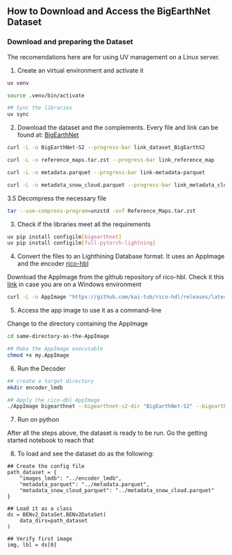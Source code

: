 
## How to Download and Access the BigEarthNet Dataset

### Download and preparing the Dataset

The recomendations here are for using UV management on a Linux server. 

1. Create an virtual environment and activate it
```bash
uv venv 

source .venv/bin/activate

## Sync the libraries 
uv sync
```

2. Download the dataset and the complements.
Every file and link can be found at: [BigEarthNet]("https://bigearth.net/")

```bash
curl -L -o BigEarthNet-S2 --progress-bar link_dataset_BigEarthS2

curl -L -o reference_maps.tar.zst --progress-bar link_reference_map

curl -L -o metadata.parquet --progress-bar link-metadata-parquet

curl -L -o metadata_snow_cloud.parquet --progress-bar link_metadata_cloud_snow 
```

3.5 Decompress the necessary file
```bash 
tar --use-compress-program=unzstd -xvf Reference_Maps.tar.zst

```
3. Check if the libraries meet all the requirements

```bash
uv pip install configilm[bigearthnet]
uv pip install configilm[full-pytorch-lightning]
```

4. Convert the files to an Lighthining Database format. It uses an AppImage and the encoder [rico-hbl]("https://github.com/rsim-tu-berlin/rico-hdl?tab=readme-ov-file")

Download the AppImage from the github repository of rico-hbl. Check it this [link]("https://git.tu-berlin.de/rsim/reben-training-scripts/-/blob/main/README.md?ref_type=heads") in case you are on a Windows environment 
```bash 
curl -L -o AppImage "https://github.com/kai-tub/rico-hdl/releases/latest/download/rico-hdl.AppImage"
```

5. Access the app image to use it as a command-line

Change to the directory containing the AppImage 
```bash 
cd same-directory-as-the-AppImage

## Make the AppImage executable
chmod +x my.AppImage 

```

6. Run the Decoder

```bash
## create a target directory
mkdir encoder_lmdb

## Apply the rico-dbl AppImage
./AppImage bigearthnet --bigearthnet-s2-dir "BigEarthNet-S2" --bigearthnet-reference-maps-dir "Reference_Maps" --target-dir "encoder_lmdb"
```

7. Run on python

After all the steps above, the dataset is ready to be run. 
Go the getting started notebook to reach that 

8. To load and see the dataset do as the following:
```ipynb
## Create the config file
path_dataset = {
    "images_lmdb": "../encoder_lmdb",
    "metadata_parquet": "../metadata.parquet",
    "metadata_snow_cloud_parquet": "../metadata_snow_cloud.parquet"
}

## Load it as a class
ds = BENv2_DataSet.BENv2DataSet(
    data_dirs=path_dataset
)

## Verify first image
img, lbl = ds[0]

```